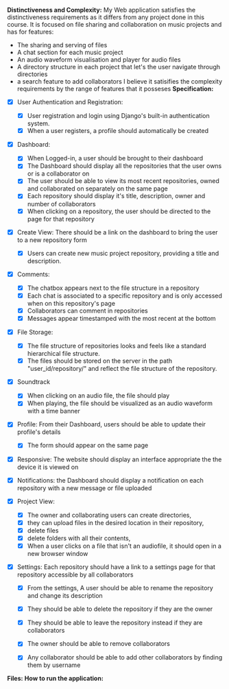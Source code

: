 **Distinctiveness and Complexity:**
  My Web application satisfies the distinctiveness requirements as it differs from any project done in this course. It is focused on file sharing and collaboration on music projects and has for features:
  - The sharing and serving of files 
  - A chat section for each music project
  - An audio waveform visualisation and player for audio files
  - A directory structure in each project that let's the user navigate through directories
  - a search feature to add collaborators
I believe it satisifies the complexity requirements by the range of features that it posseses
**Specification:**

- [x] User Authentication and Registration:
  - [x] User registration and login using Django's built-in authentication system.
  - [x] When a user registers, a profile should automatically be created
  
- [x] Dashboard:
  - [x] When Logged-in, a user should be brought to their dashboard
  - [x] The Dashboard should display all the repositories that the user owns or is a collaborator on 
  - [x] The user should be able to view its most recent repositories, owned and collaborated on separately on the same page
  - [x] Each repository should display it's title, description, owner and number of collaborators
  - [x] When clicking on a repository, the user should be directed to the page for that repository
    
- [x] Create View: There should be a link on the dashboard to bring the user to a new repository form 
  - [x]  Users can create new music project repository, providing a title and description.

- [x] Comments:
  - [x] The chatbox appears next to the file structure in a repository
  - [x] Each chat is associated to a specific repository and is only accessed when on this repository's page
  - [x] Collaborators can comment in repositories
  - [x] Messages appear timestamped with the most recent at the bottom

- [x] File Storage:
    - [x] The file structure of repositories looks and feels like a standard hierarchical file structure.
    - [x] The files should be stored on the server in the path "user_id/repository/" and reflect the file structure of the repository.

- [x] Soundtrack
    - [x] When clicking on an audio file, the file should play 
    - [x] When playing, the file should be visualized as an audio waveform with a time banner

- [x] Profile: From their Dashboard, users should be able to update their profile's details
  - [x] The form should appear on the same page

- [x] Responsive: The website should display an interface appropriate the the device it is viewed on

- [x] Notifications: the Dashboard should display a notification on each repository with a new message or file uploaded

- [x] Project View:
  - [x] The owner and collaborating users can create directories,
  - [x] they can upload files in the desired location in their repository,
  - [x] delete files 
  - [x] delete folders with all their contents,
  - [x] When a user clicks on a file that isn't an audiofile, it should open in a new browser window

- [x] Settings: Each repository should have a link to a settings page for that repository accessible by all collaborators
  - [x] From the settings, A user should be able to rename the repository and change its description
  - [x] They should be able to delete the repository if they are the owner
  - [x] They should be able to leave the repository instead if they are collaborators
  - [x] The owner should be able to remove collaborators
  - [x] Any collaborator should be able to add other collaborators by finding them by username


**Files:**
**How to run the application:**